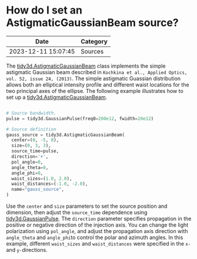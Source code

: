 # How do I set an AstigmaticGaussianBeam source?

| Date       | Category    |
|------------|-------------|
| 2023-12-11 15:07:45 | Sources |


The [tidy3d.AstigmaticGaussianBeam](https://docs.flexcompute.com/projects/tidy3d/en/latest/_autosummary/tidy3d.AstigmaticGaussianBeam.html) class implements the simple astigmatic Gaussian beam described in `Kochkina et al., Applied Optics, vol. 52, issue 24, (2013)`. The simple astigmatic Guassian distribution allows both an elliptical intensity profile and different waist locations for the two principal axes of the ellipse. The following example illustrates how to set up a [tidy3d.AstigmaticGaussianBeam](https://docs.flexcompute.com/projects/tidy3d/en/latest/_autosummary/tidy3d.AstigmaticGaussianBeam.html).



```python

# Source bandwidth.
pulse = tidy3d.GaussianPulse(freq0=200e12, fwidth=20e12)

# Source definition
gauss_source = tidy3d.AstigmaticGaussianBeam(
  center=(0, -5, 0),
  size=(0, 3, 3),
  source_time=pulse,
  direction='+',
  pol_angle=0,
  angle_theta=0,
  angle_phi=0,
  waist_sizes=(1.0, 2.0),
  waist_distances=(-1.0, -2.0),
  name="gauss_source",
)

```



Use the `center` and `size` parameters to set the source position and dimension, then adjust the `source_time` dependence using [tidy3d.GaussianPulse](https://docs.flexcompute.com/projects/tidy3d/en/latest/_autosummary/tidy3d.GaussianPulse.html). The `direction` parameter specifies propagation in the positive or negative direction of the injection axis. You can change the light polarization using `pol_angle`, and  adjust the propagation axis direction with `angle_theta` and `angle_phi`to control the polar and azimuth angles. In this example, different `waist_sizes` and `waist_distances` were specified in the `x-` and `y-`directions.